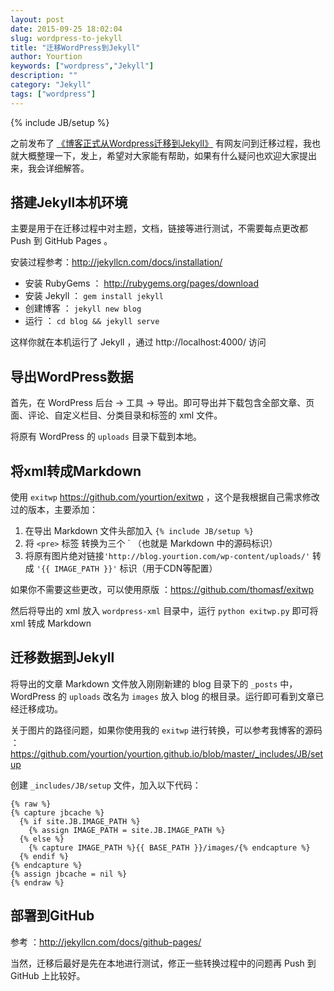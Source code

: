 ```yaml
---
layout: post
date: 2015-09-25 18:02:04
slug: wordpress-to-jekyll
title: "迁移WordPress到Jekyll"
author: Yourtion
keywords: ["wordpress","Jekyll"]
description: ""
category: "Jekyll"
tags: ["wordpress"]
---
```

{% include JB/setup %}


之前发布了 [《博客正式从Wordpress迁移到Jekyll》](http://blog.yourtion.com/blog-from-wordpress-to-jekyll.html) 有网友问到迁移过程，我也就大概整理一下，发上，希望对大家能有帮助，如果有什么疑问也欢迎大家提出来，我会详细解答。

## 搭建Jekyll本机环境

主要是用于在迁移过程中对主题，文档，链接等进行测试，不需要每点更改都 Push 到 GitHub Pages 。

安装过程参考：http://jekyllcn.com/docs/installation/

- 安装 RubyGems ： http://rubygems.org/pages/download
- 安装 Jekyll ： `gem install jekyll`
- 创建博客 ： `jekyll new blog`
- 运行 ： `cd blog && jekyll serve`

这样你就在本机运行了 Jekyll ，通过 http://localhost:4000/ 访问

## 导出WordPress数据

首先，在 WordPress 后台 -> 工具 -> 导出。即可导出并下载包含全部文章、页面、评论、自定义栏目、分类目录和标签的 xml 文件。

将原有 WordPress 的 `uploads` 目录下载到本地。

## 将xml转成Markdown

使用 `exitwp` https://github.com/yourtion/exitwp ，这个是我根据自己需求修改过的版本，主要添加：

1. 在导出 Markdown 文件头部加入 `{% include JB/setup %}`
2. 将 `<pre>` 标签 转换为三个 ` （也就是 Markdown 中的源码标识）
3. 将原有图片绝对链接`'http://blog.yourtion.com/wp-content/uploads/'` 转成 `'{{ IMAGE_PATH }}'` 标识（用于CDN等配置）

如果你不需要这些更改，可以使用原版 ：https://github.com/thomasf/exitwp

然后将导出的 xml 放入 `wordpress-xml` 目录中，运行 `python exitwp.py` 即可将 xml 转成 Markdown

## 迁移数据到Jekyll

将导出的文章 Markdown 文件放入刚刚新建的 blog 目录下的 `_posts` 中，WordPress 的 `uploads` 改名为 `images` 放入 blog 的根目录。运行即可看到文章已经迁移成功。

关于图片的路径问题，如果你使用我的 `exitwp` 进行转换，可以参考我博客的源码 ：https://github.com/yourtion/yourtion.github.io/blob/master/_includes/JB/setup

创建 `_includes/JB/setup` 文件，加入以下代码：

```
{% raw %}
{% capture jbcache %}
  {% if site.JB.IMAGE_PATH %}
    {% assign IMAGE_PATH = site.JB.IMAGE_PATH %}
  {% else %}
    {% capture IMAGE_PATH %}{{ BASE_PATH }}/images/{% endcapture %}
  {% endif %}
{% endcapture %}
{% assign jbcache = nil %}
{% endraw %}
```

## 部署到GitHub

参考 ：http://jekyllcn.com/docs/github-pages/

当然，迁移后最好是先在本地进行测试，修正一些转换过程中的问题再 Push 到 GitHub 上比较好。
